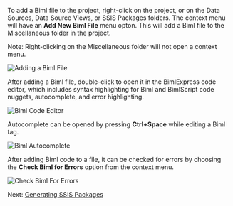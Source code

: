 To add a Biml file to the project, right-click on the project, or on the Data Sources, Data Source Views, or SSIS Packages folders. The context menu will have an **Add New Biml File** menu opton. This will add a Biml file to the Miscellaneous folder in the project.

Note: Right-clicking on the Miscellaneous folder will not open a context menu.

![Adding a Biml File](https://varigencecomstaging2.blob.core.windows.net/walkthroughs/adding-a-biml-file.jpg 'Adding a Biml File')

After adding a Biml file, double-click to open it in the BimlExpress code editor, which includes syntax highlighting for Biml and BimlScript code nuggets, autocomplete, and error highlighting.

![Biml Code Editor](https://varigencecomstaging2.blob.core.windows.net/walkthroughs/code-editor-1.jpg 'Biml Code Editor')

Autocomplete can be opened by pressing **Ctrl+Space** while editing a Biml tag.

![Biml Autocomplete](https://varigencecomstaging2.blob.core.windows.net/walkthroughs/code-editor-intellisense.jpg 'Biml Autocomplete')

After adding Biml code to a file, it can be checked for errors by choosing the **Check Biml for Errors** option from the context menu.

![Check Biml For Errors](https://varigencecomstaging2.blob.core.windows.net/walkthroughs/check-for-errors.jpg 'Check Biml For Errors')

Next: [Generating SSIS Packages](/Documentation/BimlExpress/Article/Generating+SSIS+Packages "Generating SSIS Packages")

